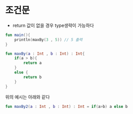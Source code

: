 # 조건문
- return 값이 없을 경우 type생략이 가능하다

```kotlin
fun main(){
    println(maxBy(3 , 5)) // 5 출력
}

fun maxBy(a : Int , b : Int) : Int{
    if(a > b){
        return a
    }
    else {
        return b
    }
}
```

위의 예시는 아래와 같다

```kotlin
fun maxBy2(a : Int , b : Int) : Int = if(a>b) a else b
```
